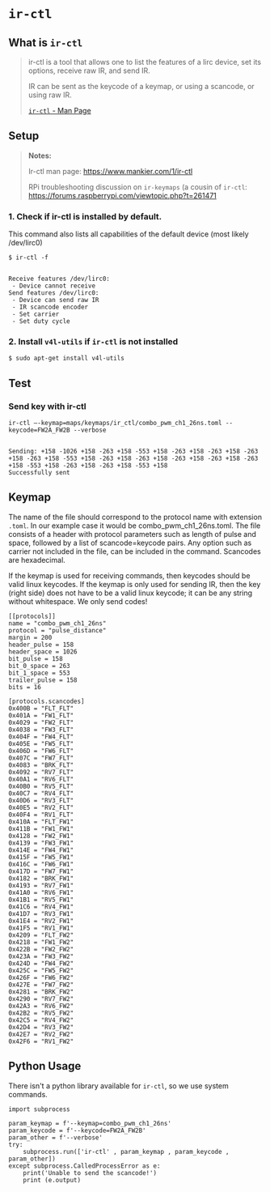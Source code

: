 # <code>ir-ctl</code>
## What is <code>ir-ctl</code>
> ir-ctl is a tool that allows one to list the features of a lirc device, set its options, receive raw IR, and send IR.
>
> IR can be sent as the keycode of a keymap, or using a scancode, or using raw IR.
> 
> [<code>ir-ctl</code> - Man Page](https://www.mankier.com/1/ir-ctl)

## Setup
> **Notes:**
>
> Ir-ctl man page: https://www.mankier.com/1/ir-ctl
> 
> RPi troubleshooting discussion on <code>ir-keymaps</code> (a cousin of <code>ir-ctl</code>: https://forums.raspberrypi.com/viewtopic.php?t=261471

### 1. Check if ir-ctl is installed by default.
This command also lists all capabilities of the default device (most likely /dev/lirc0)
```
$ ir-ctl -f
```
<code>
Receive features /dev/lirc0:
 - Device cannot receive
Send features /dev/lirc0:
 - Device can send raw IR
 - IR scancode encoder
 - Set carrier
 - Set duty cycle
</code>

### 2. Install <code>v4l-utils</code> if <code>ir-ctl</code> is not installed
```
$ sudo apt-get install v4l-utils
```

## Test
### Send key with ir-ctl
```
ir-ctl –-keymap=maps/keymaps/ir_ctl/combo_pwm_ch1_26ns.toml --keycode=FW2A_FW2B --verbose
```
<code>
Sending: +158 -1026 +158 -263 +158 -553 +158 -263 +158 -263 +158 -263 +158 -263 +158 -553 +158 -263 +158 -263 +158 -263 +158 -263 +158 -263 +158 -553 +158 -263 +158 -263 +158 -553 +158
Successfully sent
</code>

## Keymap
The name of the file should correspond to the protocol name with extension <code>.toml</code>. In our example case it would be combo_pwm_ch1_26ns.toml. The file consists of a header with protocol parameters such as length of pulse and space, followed by a list of scancode=keycode pairs. Any option such as carrier not included in the file, can be included in the command. Scancodes are hexadecimal. 

If the keymap is used for receiving commands, then keycodes should be valid linux keycodes. If the keymap is only used for sending IR, then the key (right side) does not have to be a valid linux keycode; it can be any string without whitespace. We only send codes!

```
[[protocols]]
name = "combo_pwm_ch1_26ns"
protocol = "pulse_distance"
margin = 200
header_pulse = 158
header_space = 1026
bit_pulse = 158
bit_0_space = 263
bit_1_space = 553
trailer_pulse = 158
bits = 16

[protocols.scancodes]
0x400B = "FLT_FLT"
0x401A = "FW1_FLT"
0x4029 = "FW2_FLT"
0x4038 = "FW3_FLT"
0x404F = "FW4_FLT"
0x405E = "FW5_FLT"
0x406D = "FW6_FLT"
0x407C = "FW7_FLT"
0x4083 = "BRK_FLT"
0x4092 = "RV7_FLT"
0x40A1 = "RV6_FLT"
0x40B0 = "RV5_FLT"
0x40C7 = "RV4_FLT"
0x40D6 = "RV3_FLT"
0x40E5 = "RV2_FLT"
0x40F4 = "RV1_FLT"
0x410A = "FLT_FW1"
0x411B = "FW1_FW1"
0x4128 = "FW2_FW1"
0x4139 = "FW3_FW1"
0x414E = "FW4_FW1"
0x415F = "FW5_FW1"
0x416C = "FW6_FW1"
0x417D = "FW7_FW1"
0x4182 = "BRK_FW1"
0x4193 = "RV7_FW1"
0x41A0 = "RV6_FW1"
0x41B1 = "RV5_FW1"
0x41C6 = "RV4_FW1"
0x41D7 = "RV3_FW1"
0x41E4 = "RV2_FW1"
0x41F5 = "RV1_FW1"
0x4209 = "FLT_FW2"
0x4218 = "FW1_FW2"
0x422B = "FW2_FW2"
0x423A = "FW3_FW2"
0x424D = "FW4_FW2"
0x425C = "FW5_FW2"
0x426F = "FW6_FW2"
0x427E = "FW7_FW2"
0x4281 = "BRK_FW2"
0x4290 = "RV7_FW2"
0x42A3 = "RV6_FW2"
0x42B2 = "RV5_FW2"
0x42C5 = "RV4_FW2"
0x42D4 = "RV3_FW2"
0x42E7 = "RV2_FW2"
0x42F6 = "RV1_FW2"
```

## Python Usage
There isn't a python library available for <code>ir-ctl</code>, so we use system commands.
```
import subprocess

param_keymap = f'--keymap=combo_pwm_ch1_26ns'
param_keycode = f'--keycode=FW2A_FW2B'
param_other = f'--verbose'
try: 
    subprocess.run(['ir-ctl' , param_keymap , param_keycode , param_other])
except subprocess.CalledProcessError as e:
    print('Unable to send the scancode!')
    print (e.output)
```
